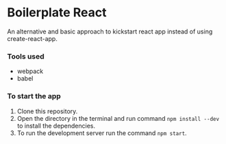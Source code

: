 # Boilerplate React

An alternative and basic approach to kickstart react app instead of using create-react-app.

### Tools used
* webpack
* babel

### To start the app

1. Clone this repository.
1. Open the directory in the terminal and run command `npm install --dev` to install the dependencies.
1. To run the development server run the command `npm start`.